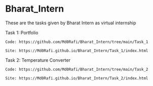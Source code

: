# Bharat_Intern

These are the tasks given by Bharat Intern as virtual internship

Task 1: Portfolio

    Code: https://github.com/Md0Rafi/Bharat_Intern/tree/main/Task_1

    Site: https://Md0Rafi.github.io/Bharat_Intern/Task_1/index.html

Task 2: Temperature Converter

    Code: https://github.com/Md0Rafi/Bharat_Intern/tree/main/Task_2

    Site: https://Md0Rafi.github.io/Bharat_Intern/Task_2/index.html

